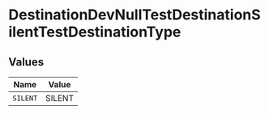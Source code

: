 # DestinationDevNullTestDestinationSilentTestDestinationType


## Values

| Name     | Value    |
| -------- | -------- |
| `SILENT` | SILENT   |